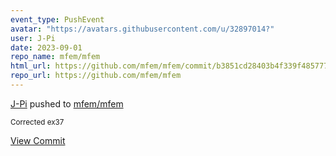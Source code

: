 ```yaml
---
event_type: PushEvent
avatar: "https://avatars.githubusercontent.com/u/32897014?"
user: J-Pi
date: 2023-09-01
repo_name: mfem/mfem
html_url: https://github.com/mfem/mfem/commit/b3851cd28403b4f339f48577795c97e08586719e
repo_url: https://github.com/mfem/mfem
---
```


<a href='https://github.com/J-Pi' target='_blank'>J-Pi</a> pushed to <a href='https://github.com/mfem/mfem' target='_blank'>mfem/mfem</a>

<small>Corrected ex37</small>

<a href='https://github.com/mfem/mfem/commit/b3851cd28403b4f339f48577795c97e08586719e' target='_blank'>View Commit</a>